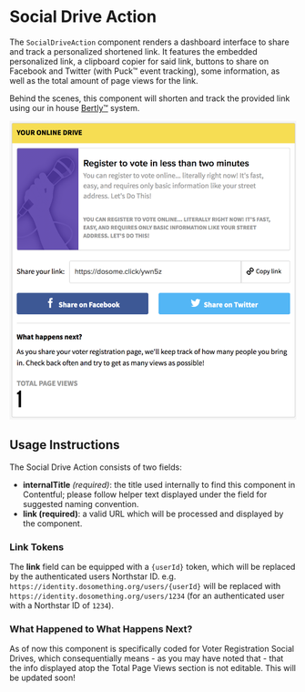 # Social Drive Action

The `SocialDriveAction` component renders a dashboard interface to share and track a personalized shortened link. It features the embedded personalized link, a clipboard copier for said link, buttons to share on Facebook and Twitter (with Puck™ event tracking), some information, as well as the total amount of page views for the link.

Behind the scenes, this component will shorten and track the provided link using our in house [Bertly™](https://github.com/DoSomething/bertly) system.

![Social Drive Action component](../_assets/social-drive-action-component.png)

## Usage Instructions

The Social Drive Action consists of two fields:

* **internalTitle** _(required)_: the title used internally to find this component in Contentful; please follow helper text displayed under the field for suggested naming convention.
* **link (required)**: a valid URL which will be processed and displayed by the component.

### Link Tokens

The **link** field can be equipped with a `{userId}` token, which will be replaced by the authenticated users Northstar ID. e.g. `https://identity.dosomething.org/users/{userId}` will be replaced with `https://identity.dosomething.org/users/1234` (for an authenticated user with a Northstar ID of `1234`).

### What Happened to What Happens Next?

As of now this component is specifically coded for Voter Registration Social Drives, which consequentially means - as you may have noted that - that the info displayed atop the Total Page Views section is not editable. This will be updated soon!
